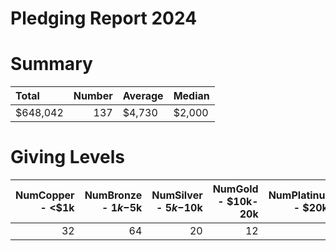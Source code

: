# Pledging Report 2024
# Summary
| Total    |   Number | Average   | Median   |
|:---------|---------:|:----------|:---------|
| $648,042 |      137 | $4,730    | $2,000   |

# Giving Levels
|   NumCopper -   <$1k |   NumBronze -   $1k-$5k |   NumSilver -   $5k-$10k |   NumGold   -   $10k-20k |   NumPlatinum - $20k+ |
|---------------------:|------------------------:|-------------------------:|-------------------------:|----------------------:|
|                   32 |                      64 |                       20 |                       12 |                     9 |
